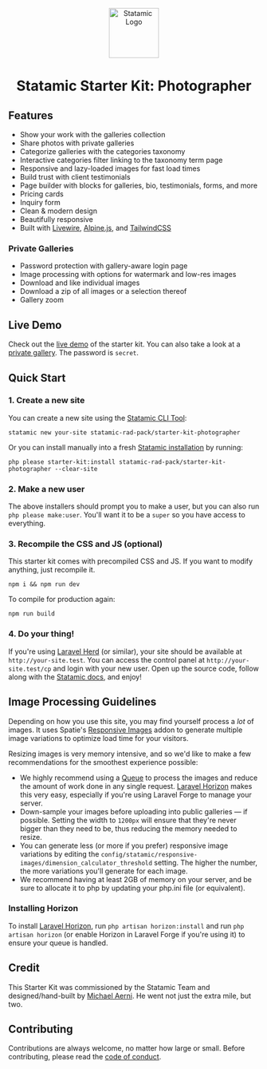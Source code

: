 <!-- statamic:hide --><p align="center"><img src="https://statamic.com/assets/branding/Statamic-Logo-Rad.png" width="100" alt="Statamic Logo" /></p>
<h1 align="center">
    Statamic Starter Kit: Photographer
</h1>
<!-- /statamic:hide -->

## Features
- Show your work with the galleries collection
- Share photos with private galleries
- Categorize galleries with the categories taxonomy
- Interactive categories filter linking to the taxonomy term page
- Responsive and lazy-loaded images for fast load times
- Build trust with client testimonials
- Page builder with blocks for galleries, bio, testimonials, forms, and more
- Pricing cards
- Inquiry form
- Clean & modern design
- Beautifully responsive
- Built with [Livewire](https://livewire.laravel.com/), [Alpine.js](https://github.com/alpinejs/alpine), and [TailwindCSS](https://tailwindcss.com)

### Private Galleries
- Password protection with gallery-aware login page
- Image processing with options for watermark and low-res images
- Download and like individual images
- Download a zip of all images or a selection thereof
- Gallery zoom

## Live Demo

Check out the [live demo](https://photographer.statamic.city/) of the starter kit. You can also take a look at a [private gallery](https://photographer.statamic.city/private/a14672b1-5f46-4c98-a106-a9fa70d0a482). The password is `secret`.

## Quick Start

### 1. Create a new site

You can create a new site using the [Statamic CLI Tool](https://github.com/statamic/cli):

```
statamic new your-site statamic-rad-pack/starter-kit-photographer
```

Or you can install manually into a fresh [Statamic installation](https://statamic.dev/installation) by running:

```
php please starter-kit:install statamic-rad-pack/starter-kit-photographer --clear-site
```

### 2. Make a new user

The above installers should prompt you to make a user, but you can also run `php please make:user`. You'll want it to be a `super` so you have access to everything.

### 3. Recompile the CSS and JS (optional)

This starter kit comes with precompiled CSS and JS. If you want to modify anything, just recompile it.

```
npm i && npm run dev
```

To compile for production again:

```
npm run build
```

### 4. Do your thing!

If you're using [Laravel Herd](https://herd.laravel.com/) (or similar), your site should be available at `http://your-site.test`. You can access the control panel at `http://your-site.test/cp` and login with your new user. Open up the source code, follow along with the [Statamic docs](https://statamic.dev), and enjoy!

## Image Processing Guidelines

Depending on how you use this site, you may find yourself process a _lot_ of images. It uses Spatie's [Responsive Images](https://statamic.com/addons/spatie/responsive-images) addon to generate multiple image variations to optimize load time for your visitors.

Resizing images is very memory intensive, and so we'd like to make a few recommendations for the smoothest experience possible:

- We highly recommend using a [Queue](https://laravel.com/docs/queues) to process the images and reduce the amount of work done in any single request. [Laravel Horizon](https://laravel.com/docs/11.x/horizon) makes this very easy, especially if you're using Laravel Forge to manage your server.
- Down-sample your images before uploading into public galleries — if possible. Setting the width to `1200px` will ensure that they're never bigger than they need to be, thus reducing the memory needed to resize.
- You can generate less (or more if you prefer) responsive image variations by editing the `config/statamic/responsive-images/dimension_calculator_threshold` setting. The higher the number, the more variations you'll generate for each image.
- We recommend having at least 2GB of memory on your server, and be sure to allocate it to php by updating your php.ini file (or equivalent).

### Installing Horizon

To install [Laravel Horizon](https://laravel.com/docs/11.x/horizon), run `php artisan horizon:install` and run `php artisan horizon` (or enable Horizon in Laravel Forge if you're using it) to ensure your queue is handled.

## Credit

This Starter Kit was commissioned by the Statamic Team and designed/hand-built by [Michael Aerni](https://statamic.com/partners/michael-aerni). He went not just the extra mile, but two.

## Contributing

Contributions are always welcome, no matter how large or small. Before contributing, please read the [code of conduct](https://github.com/statamic/cms/wiki/Code-of-Conduct).
